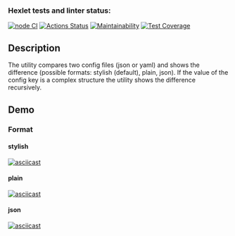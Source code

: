 ### Hexlet tests and linter status:
[![node CI](https://github.com/zhenia-chugaev/gendiff/actions/workflows/node-ci.yml/badge.svg)](https://github.com/zhenia-chugaev/gendiff/actions/workflows/node-ci.yml)
[![Actions Status](https://github.com/anorone/frontend-project-lvl2/workflows/hexlet-check/badge.svg)](https://github.com/anorone/frontend-project-lvl2/actions/workflows/hexlet-check.yml)
[![Maintainability](https://api.codeclimate.com/v1/badges/6d0d6094b7fd5450c2be/maintainability)](https://codeclimate.com/github/zhenia-chugaev/gendiff/maintainability)
[![Test Coverage](https://api.codeclimate.com/v1/badges/6d0d6094b7fd5450c2be/test_coverage)](https://codeclimate.com/github/zhenia-chugaev/gendiff/test_coverage)

## Description
The utility compares two config files (json or yaml) and shows the difference (possible formats: stylish (default), plain, json). If the value of the config key is a complex structure the utility shows the difference recursively.

## Demo
### Format
#### stylish
[![asciicast](https://asciinema.org/a/517621.svg)](https://asciinema.org/a/517621?cols=242&rows=48)

#### plain
[![asciicast](https://asciinema.org/a/517864.svg)](https://asciinema.org/a/517864?cols=220&rows=35)

#### json
[![asciicast](https://asciinema.org/a/518106.svg)](https://asciinema.org/a/518106)
